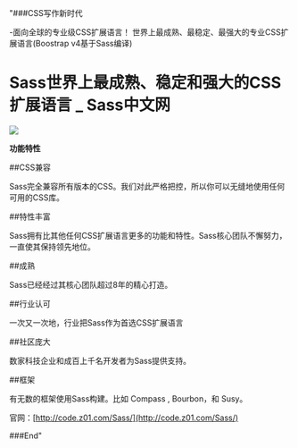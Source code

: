 "###CSS写作新时代

-面向全球的专业级CSS扩展语言！
世界上最成熟、最稳定、最强大的专业CSS扩展语言(Boostrap v4基于Sass编译)

# Sass世界上最成熟、稳定和强大的CSS扩展语言 _ Sass中文网

![](http://code.z01.com/Sass/images/glasses.svg)


**功能特性**

##CSS兼容

Sass完全兼容所有版本的CSS。我们对此严格把控，所以你可以无缝地使用任何可用的CSS库。

##特性丰富

Sass拥有比其他任何CSS扩展语言更多的功能和特性。Sass核心团队不懈努力，一直使其保持领先地位。

##成熟

Sass已经经过其核心团队超过8年的精心打造。

##行业认可

一次又一次地，行业把Sass作为首选CSS扩展语言

##社区庞大

数家科技企业和成百上千名开发者为Sass提供支持。

##框架

有无数的框架使用Sass构建。比如 Compass , Bourbon，和 Susy。

官网：[http://code.z01.com/Sass/](http://code.z01.com/Sass/)

###End"
